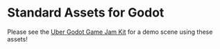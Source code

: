 # Standard Assets for Godot

Please see the [Uber Godot Game Jam Kit](https://github.com/sci-comp/UberGodotGameJamKit) for a demo scene using these assets!
